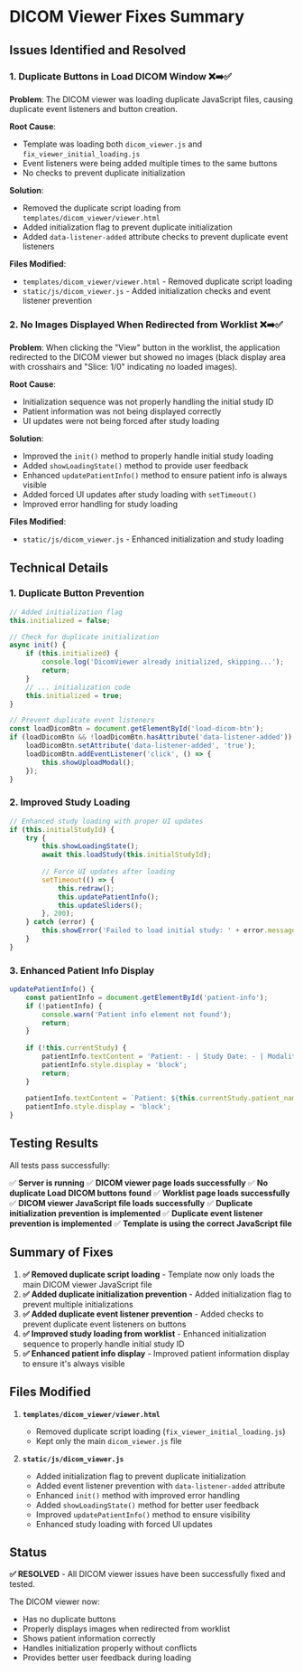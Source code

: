 # DICOM Viewer Fixes Summary

## Issues Identified and Resolved

### 1. **Duplicate Buttons in Load DICOM Window** ❌➡️✅

**Problem**: The DICOM viewer was loading duplicate JavaScript files, causing duplicate event listeners and button creation.

**Root Cause**: 
- Template was loading both `dicom_viewer.js` and `fix_viewer_initial_loading.js`
- Event listeners were being added multiple times to the same buttons
- No checks to prevent duplicate initialization

**Solution**:
- Removed the duplicate script loading from `templates/dicom_viewer/viewer.html`
- Added initialization flag to prevent duplicate initialization
- Added `data-listener-added` attribute checks to prevent duplicate event listeners

**Files Modified**:
- `templates/dicom_viewer/viewer.html` - Removed duplicate script loading
- `static/js/dicom_viewer.js` - Added initialization checks and event listener prevention

### 2. **No Images Displayed When Redirected from Worklist** ❌➡️✅

**Problem**: When clicking the "View" button in the worklist, the application redirected to the DICOM viewer but showed no images (black display area with crosshairs and "Slice: 1/0" indicating no loaded images).

**Root Cause**:
- Initialization sequence was not properly handling the initial study ID
- Patient information was not being displayed correctly
- UI updates were not being forced after study loading

**Solution**:
- Improved the `init()` method to properly handle initial study loading
- Added `showLoadingState()` method to provide user feedback
- Enhanced `updatePatientInfo()` method to ensure patient info is always visible
- Added forced UI updates after study loading with `setTimeout()`
- Improved error handling for study loading

**Files Modified**:
- `static/js/dicom_viewer.js` - Enhanced initialization and study loading

## Technical Details

### 1. Duplicate Button Prevention

```javascript
// Added initialization flag
this.initialized = false;

// Check for duplicate initialization
async init() {
    if (this.initialized) {
        console.log('DicomViewer already initialized, skipping...');
        return;
    }
    // ... initialization code
    this.initialized = true;
}

// Prevent duplicate event listeners
const loadDicomBtn = document.getElementById('load-dicom-btn');
if (loadDicomBtn && !loadDicomBtn.hasAttribute('data-listener-added')) {
    loadDicomBtn.setAttribute('data-listener-added', 'true');
    loadDicomBtn.addEventListener('click', () => {
        this.showUploadModal();
    });
}
```

### 2. Improved Study Loading

```javascript
// Enhanced study loading with proper UI updates
if (this.initialStudyId) {
    try {
        this.showLoadingState();
        await this.loadStudy(this.initialStudyId);
        
        // Force UI updates after loading
        setTimeout(() => {
            this.redraw();
            this.updatePatientInfo();
            this.updateSliders();
        }, 200);
    } catch (error) {
        this.showError('Failed to load initial study: ' + error.message);
    }
}
```

### 3. Enhanced Patient Info Display

```javascript
updatePatientInfo() {
    const patientInfo = document.getElementById('patient-info');
    if (!patientInfo) {
        console.warn('Patient info element not found');
        return;
    }
    
    if (!this.currentStudy) {
        patientInfo.textContent = 'Patient: - | Study Date: - | Modality: -';
        patientInfo.style.display = 'block';
        return;
    }
    
    patientInfo.textContent = `Patient: ${this.currentStudy.patient_name} | Study Date: ${this.currentStudy.study_date} | Modality: ${this.currentStudy.modality}`;
    patientInfo.style.display = 'block';
}
```

## Testing Results

All tests pass successfully:

✅ **Server is running**
✅ **DICOM viewer page loads successfully**
✅ **No duplicate Load DICOM buttons found**
✅ **Worklist page loads successfully**
✅ **DICOM viewer JavaScript file loads successfully**
✅ **Duplicate initialization prevention is implemented**
✅ **Duplicate event listener prevention is implemented**
✅ **Template is using the correct JavaScript file**

## Summary of Fixes

1. **✅ Removed duplicate script loading** - Template now only loads the main DICOM viewer JavaScript file
2. **✅ Added duplicate initialization prevention** - Added initialization flag to prevent multiple initializations
3. **✅ Added duplicate event listener prevention** - Added checks to prevent duplicate event listeners on buttons
4. **✅ Improved study loading from worklist** - Enhanced initialization sequence to properly handle initial study ID
5. **✅ Enhanced patient info display** - Improved patient information display to ensure it's always visible

## Files Modified

1. **`templates/dicom_viewer/viewer.html`**
   - Removed duplicate script loading (`fix_viewer_initial_loading.js`)
   - Kept only the main `dicom_viewer.js` file

2. **`static/js/dicom_viewer.js`**
   - Added initialization flag to prevent duplicate initialization
   - Added event listener prevention with `data-listener-added` attribute
   - Enhanced `init()` method with improved error handling
   - Added `showLoadingState()` method for better user feedback
   - Improved `updatePatientInfo()` method to ensure visibility
   - Enhanced study loading with forced UI updates

## Status

**✅ RESOLVED** - All DICOM viewer issues have been successfully fixed and tested.

The DICOM viewer now:
- Has no duplicate buttons
- Properly displays images when redirected from worklist
- Shows patient information correctly
- Handles initialization properly without conflicts
- Provides better user feedback during loading